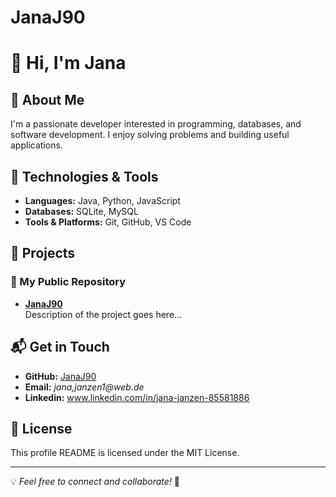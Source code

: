 # JanaJ90
# 👋 Hi, I'm Jana

## 🚀 About Me
I'm a passionate developer interested in programming, databases, and software development. I enjoy solving problems and building useful applications.

## 🔧 Technologies & Tools
- **Languages:** Java, Python, JavaScript
- **Databases:** SQLite, MySQL
- **Tools & Platforms:** Git, GitHub, VS Code

## 📂 Projects
### 🔹 My Public Repository
- **[JanaJ90](https://github.com/JanaJ90/JanaJ90)**  
  Description of the project goes here...

## 📬 Get in Touch
- **GitHub:** [JanaJ90](https://github.com/JanaJ90)
- **Email:** _jana,janzen1@web.de_
- **Linkedin:** www.linkedin.com/in/jana-janzen-85581886

## 📜 License
This profile README is licensed under the MIT License.

---
💡 *Feel free to connect and collaborate!* 🚀

